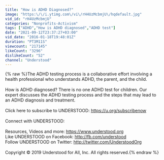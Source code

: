 ```yaml
---
title: "How is ADHD Diagnosed?"
image: "https:\/\/i.ytimg.com\/vi\/rH4UzMcbmjU\/hqdefault.jpg"
vid_id: "rH4UzMcbmjU"
categories: "Nonprofits-Activism"
tags: ["ADHD","How is ADHD diagnosed","ADHD test"]
date: "2021-09-12T23:37:27+03:00"
vid_date: "2016-01-18T19:48:01Z"
duration: "PT3M11S"
viewcount: "217145"
likeCount: "3296"
dislikeCount: "52"
channel: "Understood"
---
```

{% raw %}The ADHD testing process is a collaborative effort involving a health professional who understands ADHD, the parent, and the child.<br /><br />How is ADHD diagnosed? There is no one ADHD test for children. Our expert discusses the ADHD testing process and the steps that may lead to an ADHD diagnosis and treatment.<br /><br />Click here to subscribe to UNDERSTOOD: <a rel="nofollow" target="blank" href="https://u.org/subscribenow">https://u.org/subscribenow</a><br /><br />Connect with UNDERSTOOD:<br /><br />Resources, Videos and more: <a rel="nofollow" target="blank" href="https://www.understood.org">https://www.understood.org</a><br />Like UNDERSTOOD on Facebook: <a rel="nofollow" target="blank" href="http://fb.com/understood">http://fb.com/understood</a><br />Follow UNDERSTOOD on Twitter: <a rel="nofollow" target="blank" href="http://twitter.com/UnderstoodOrg">http://twitter.com/UnderstoodOrg</a><br /><br />Copyright © 2019 Understood for All, Inc. All rights reserved.{% endraw %}
